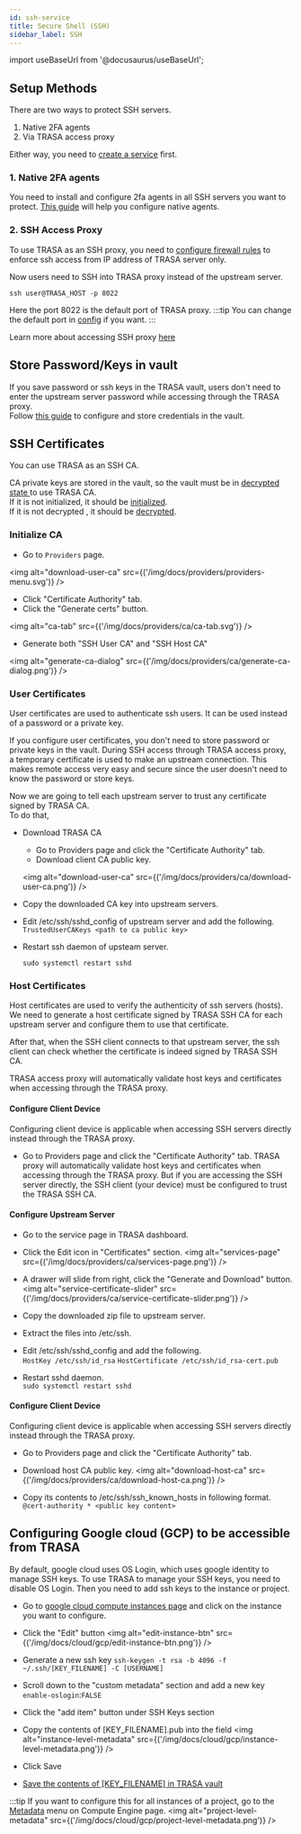 ```yaml
---
id: ssh-service
title: Secure Shell (SSH)
sidebar_label: SSH
---
```


import useBaseUrl from '@docusaurus/useBaseUrl';

## Setup Methods

There are two ways to protect SSH servers.

1. Native 2FA agents
2. Via TRASA access proxy

Either way, you need to [create a service](../index.md#creating-a-new-service) first.

### 1. Native 2FA agents

You need to install and configure 2fa agents in all SSH servers you want to protect.
[This guide](../../native-tfa/linux-two-factor-authentication.md) will help you configure native agents.

### 2. SSH Access Proxy

To use TRASA as an SSH proxy, you need to [configure firewall rules](../../install/initial-setup.md#5-configuring-network-firewall--optional-recommended) to enforce ssh access from IP address of TRASA server only.

Now users need to SSH into TRASA proxy instead of the upstream server.

```shell script
ssh user@TRASA_HOST -p 8022
```

Here the port 8022 is the default port of TRASA proxy.
:::tip
You can change the default port in [config](../../system/config-reference.md#sshlistenaddr) if you want.
:::

Learn more about accessing SSH proxy [here](../../how-to-access/ssh-connection-via-proxy.md)

## Store Password/Keys in vault

If you save password or ssh keys in the TRASA vault, users don't need to enter the upstream server password while accessing through the TRASA proxy.  
Follow [this guide](../../providers/vault/tsxvault.md#storing-service-credentials) to configure and store credentials in the vault.

## SSH Certificates

You can use TRASA as an SSH CA.

CA private keys are stored in the vault, so the vault must be in [decrypted state ](../../providers/vault/tsxvault.md#vault-states) to use TRASA CA.  
If it is not initialized, it should be [initialized](../../providers/vault/tsxvault.md#initialize-vault-one-time-only).  
If it is not decrypted , it should be  [decrypted](/docs/providers/vault/tsxvault#decrypt-the-vault).  


### Initialize CA

- Go to `Providers` page.

<img alt="download-user-ca" src={('/img/docs/providers/providers-menu.svg')} />

- Click "Certificate Authority" tab.
- Click the "Generate certs" button.

<img alt="ca-tab" src={('/img/docs/providers/ca/ca-tab.svg')} />

- Generate both "SSH User CA" and "SSH Host CA"

<img alt="generate-ca-dialog" src={('/img/docs/providers/ca/generate-ca-dialog.png')} />

### User Certificates

User certificates are used to authenticate ssh users. It can be used instead of a password or a private key.

If you configure user certificates, you don't need to store password or private keys in the vault.
During SSH access through TRASA access proxy, a temporary certificate is used to make an upstream connection. This makes remote access very easy and secure since the user doesn't need to know the password or store keys.

Now we are going to tell each upstream server to trust any certificate signed by TRASA CA.  
To do that,

- Download TRASA CA
    - Go to Providers page and click the "Certificate Authority" tab.
    - Download client CA public key.

    <img alt="download-user-ca" src={('/img/docs/providers/ca/download-user-ca.png')} />

- Copy the downloaded CA key into upstream servers.
- Edit /etc/ssh/sshd_config of upstream server and add the following.  
  `TrustedUserCAKeys <path to ca public key>`
- Restart ssh daemon of upsteam server.
  ```shell script
  sudo systemctl restart sshd
  ```

### Host Certificates

Host certificates are used to verify the authenticity of ssh servers (hosts).
We need to generate a host certificate signed by TRASA SSH CA for each upstream server and configure them to use that certificate.

After that, when the SSH client connects to that upstream server, the ssh client can check whether the certificate is indeed signed by TRASA SSH CA.


TRASA access proxy will automatically validate host keys and certificates when accessing through the TRASA proxy.

#### Configure Client Device

Configuring client device is applicable when accessing SSH servers directly instead through the TRASA proxy.

- Go to Providers page and click the "Certificate Authority" tab.
TRASA proxy will automatically validate host keys and certificates when accessing through the TRASA proxy.
But if you are accessing the SSH server directly, the SSH client (your device) must be configured to trust the TRASA SSH CA.


#### Configure Upstream Server

- Go to the service page in TRASA dashboard.
- Click the Edit icon in "Certificates" section.
  <img alt="services-page" src={('/img/docs/providers/ca/services-page.png')} />

- A drawer will slide from right, click the "Generate and Download" button.
  <img alt="service-certificate-slider" src={('/img/docs/providers/ca/service-certificate-slider.png')} />

- Copy the downloaded zip file to upstream server.
- Extract the files into /etc/ssh.
- Edit /etc/ssh/sshd_config and add the following.  
  `HostKey /etc/ssh/id_rsa`
  `HostCertificate /etc/ssh/id_rsa-cert.pub`
- Restart sshd daemon.  
  `sudo systemctl restart sshd`


#### Configure Client Device

Configuring client device is applicable when accessing SSH servers directly instead through the TRASA proxy.

- Go to Providers page and click the "Certificate Authority" tab.

- Download host CA public key.
  <img alt="download-host-ca" src={('/img/docs/providers/ca/download-host-ca.png')} />

- Copy its contents to /etc/ssh/ssh_known_hosts in following format.  
  `@cert-authority * <public key content>`




## Configuring Google cloud (GCP) to be accessible from TRASA


By default, google cloud uses OS Login, which uses google identity to manage SSH keys.
To use TRASA to manage your SSH keys, you need to disable OS Login.
Then you need to add ssh keys to the instance or project.

- Go to [google cloud compute instances page](https://console.cloud.google.com/compute/instances) and click on the instance you want to configure.
- Click the "Edit" button
  <img alt="edit-instance-btn" src={('/img/docs/cloud/gcp/edit-instance-btn.png')} />

- Generate a new ssh key
  `ssh-keygen -t rsa -b 4096 -f ~/.ssh/[KEY_FILENAME] -C [USERNAME]`
- Scroll down to the "custom metadata" section and add a new key `enable-oslogin`:`FALSE`
- Click the "add item" button under SSH Keys section
- Copy the contents of [KEY_FILENAME].pub into the field
  <img alt="instance-level-metadata" src={('/img/docs/cloud/gcp/instance-level-metadata.png')} />
- Click Save
- [Save the contents of [KEY_FILENAME] in TRASA vault](../../providers/vault/tsxvault.md)

:::tip
If you want to configure this for all instances of a project, go to the [Metadata](https://console.cloud.google.com/compute/metadata) menu on Compute Engine page.
<img alt="project-level-metadata" src={('/img/docs/cloud/gcp/project-level-metadata.png')} />
